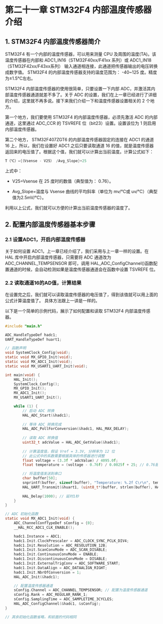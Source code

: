 # 第二十一章 STM32F4 内部温度传感器介绍

## 1. STM32F4 内部温度传感器简介

STM32F4 有一个内部的温度传感器，可以用来测量 CPU 及周围的温度(TA)。该温度传感器在内部和 ADC1_IN16（STM32F40xx/F41xx 系列）或 ADC1_IN18（STM32F42xx/F43xx系列） 输入通道相连接，此通道把传感器输出的电压转换成数字值。 STM32F4 的内部温度传感器支持的温度范围为： -40~125 度。精度为±1.5℃左右。

STM32F4 内部温度传感器的使用很简单，只要设置一下内部 ADC，并激活其内部温度传感器通道就差不多了。关于 ADC 的设置，我们在上一章已经进行了详细的介绍，这里就不再多说。接下来我们介绍一下和温度传感器设置相关的 2 个地方。

第一个地方，我们要使用 STM32F4 的内部温度传感器，必须先激活 ADC 的内部通道，这里通过 ADC_CCR 的 TSVREFE 位（bit23）设置。设置该位为 1 则启用内部温度传感器。

第二个地方， STM32F407ZGT6 的内部温度传感器固定的连接在 ADC1 的通道 16 上，所以，我们在设置好 ADC1 之后只要读取通道 16 的值，就是温度传感器返回来的电压值了。根据这个值，我们就可以计算出当前温度。计算公式如下：

```c
T（℃）={（Vsense - V25） /Avg_Slope}+25
```

上式中：

- V25=Vsense 在 25 度时的数值（典型值为： 0.76）。

- Avg_Slope=温度与 Vsense 曲线的平均斜率（单位为 mv/℃或 uv/℃）（典型值为2.5mV/℃）。

利用以上公式，我们就可以方便的计算出当前温度传感器的温度了。

## 2. 配置内部温度传感器基本步骤

### 2.1 设置ADC1，开启内部温度传感器

关于如何设置 ADC1，上一章已经介绍了，我们采用与上一章一样的设置。在 HAL 库中开启内部温度传感器，只需要将 ADC 通道改为 ADC_CHANNEL_TEMPSENSOR 即可，调用 HAL_ADC_ConfigChannel()函数配置通道的时候，会自动检测如果是温度传感器通道会在函数中设置 TSVREFE 位。

### 2.2 读取通道16的AD值，计算结果

在设置完之后，我们就可以读取温度传感器的电压值了，得到该值就可以用上面的公式计算温度值了。 具体方法跟上一讲是一样的。

以下是一个简单的示例代码，展示了如何配置和读取 STM32F4 内部温度传感器。

```c
#include "main.h"

ADC_HandleTypeDef hadc1;
UART_HandleTypeDef huart1;

// 函数声明
void SystemClock_Config(void);
static void MX_GPIO_Init(void);
static void MX_ADC1_Init(void);
static void MX_USART1_UART_Init(void);

int main(void) {
    HAL_Init();
    SystemClock_Config();
    MX_GPIO_Init();
    MX_ADC1_Init();
    MX_USART1_UART_Init();

    while (1) {
        // 启动 ADC 转换
        HAL_ADC_Start(&hadc1);
        
        // 等待 ADC 转换完成
        HAL_ADC_PollForConversion(&hadc1, HAL_MAX_DELAY);
        
        // 读取 ADC 转换值
        uint32_t adcValue = HAL_ADC_GetValue(&hadc1);
        
        // 计算温度值，假设 Vref = 3.3V, 分辨率为 12 位
        // 此公式中的系数需要根据具体的传感器进行调整
        float voltage = (3.3f * adcValue) / 4095.0f;
        float temperature = (voltage - 0.76f) / 0.0025f + 25; // 0.76是offset, 0.0025是温度系数（°C/V）

        // 将温度值发送到串口
        char buffer[50];
        snprintf(buffer, sizeof(buffer), "Temperature: %.2f C\r\n", temperature);
        HAL_UART_Transmit(&huart1, (uint8_t*)buffer, strlen(buffer), HAL_MAX_DELAY);
        
        HAL_Delay(1000); // 延时1秒
    }
}

// ADC 初始化函数
static void MX_ADC1_Init(void) {
    ADC_ChannelConfTypeDef sConfig = {0};
    __HAL_RCC_ADC1_CLK_ENABLE();

    hadc1.Instance = ADC1;
    hadc1.Init.ClockPrescaler = ADC_CLOCK_SYNC_PCLK_DIV4;
    hadc1.Init.Resolution = ADC_RESOLUTION_12B;
    hadc1.Init.ScanConvMode = ADC_SCAN_DISABLE;
    hadc1.Init.ContinuousConvMode = ENABLE;
    hadc1.Init.DiscontinuousConvMode = DISABLE;
    hadc1.Init.ExternalTrigConv = ADC_SOFTWARE_START;
    hadc1.Init.DataAlign = ADC_DATAALIGN_RIGHT;
    hadc1.Init.NbrOfConversion = 1;
    HAL_ADC_Init(&hadc1);

    // 配置温度传感器通道
    sConfig.Channel = ADC_CHANNEL_TEMPSENSOR; // 配置为温度传感器通道
    sConfig.Rank = ADC_REGULAR_RANK_1;
    sConfig.SamplingTime = ADC_SAMPLETIME_3CYCLES;
    HAL_ADC_ConfigChannel(&hadc1, &sConfig);
}

// 其余初始化函数省略，和前面的代码相同

```


